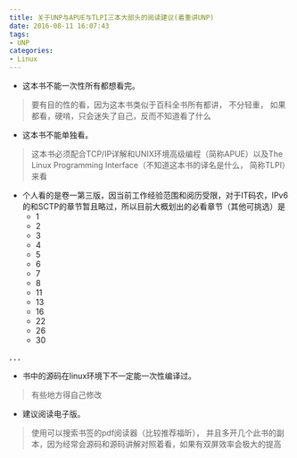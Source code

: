 ```yaml
---
title: 关于UNP与APUE与TLPI三本大部头的阅读建议(着重讲UNP)
date: 2016-08-11 16:07:43
tags:
- UNP
categories:
- Linux
---
```


 - 这本书不能一次性所有都想看完。
 >要有目的性的看，因为这本书类似于百科全书所有都讲， 不分轻重， 如果都看，硬啃，只会迷失了自己，反而不知道看了什么
 
 - 这本书不能单独看。
 >这本书必须配合TCP/IP详解和UNIX环境高级编程（简称APUE）以及The Linux Programming Interface（不知道这本书的译名是什么， 简称TLPI）来看

 - 个人看的是卷一第三版，因当前工作经验范围和阅历受限，对于IT码农，IPv6的和SCTP的章节暂且略过，所以目前大概划出的必看章节（其他可挑选）是
	 - 1
	 - 2
	 - 3
	 - 4
	 - 5
	 - 6
	 - 7
	 - 8
	 - 11 
	 - 13
	 - 16
	 - 22
	 - 26
     - 30

**. . .**<!-- more -->

 - 书中的源码在linux环境下不一定能一次性编译过。
 >有些地方得自己修改

 - 建议阅读电子版。
 >使用可以搜索书签的pdf阅读器（比较推荐福昕）， 并且多开几个此书的副本，因为经常会源码和源码讲解对照着看，如果有双屏效率会极大的提高